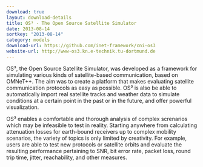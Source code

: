 ```yaml
---
download: true
layout: download-details
title: OS³ - The Open Source Satellite Simulator
date: 2013-08-14
sortkey: "2013-08-14"
category: models
download-url: https://github.com/inet-framework/cni-os3
website-url: http://www-os3.kn.e-technik.tu-dortmund.de
---
```


OS³, the Open Source Satellite Simulator, was developed as a framework for
simulating various kinds of satellite-based communication, based on OMNeT++. The
aim was to create a platform that makes evaluating satellite communication
protocols as easy as possible. OS³ is also be able to automatically import real
satellite tracks and weather data to simulate conditions at a certain point in
the past or in the future, and offer powerful visualization.

OS³ enables a comfortable and thorough analysis of complex screnarios which may
be infeasible to test in reality. Starting anywhere from calculating attenuation
losses for earth-bound receivers up to complex mobility scenarios, the variety
of topics is only limited by creativity. For example, users are able to test new
protocols or satellite orbits and evaluate the resulting performance pertaining
to SNR, bit error rate, packet loss, round trip time, jitter, reachability, and
other measures.


